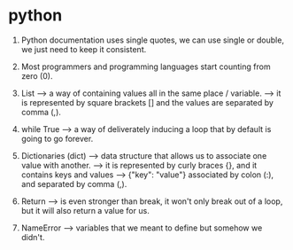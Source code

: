 # python

1. Python documentation uses single quotes, we can use single or double, we just need to keep it consistent.

2. Most programmers and programming languages start counting from zero (0).

3. List --> a way of containing values all in the same place / variable. 
        --> it is represented by square brackets [] and the values are separated by comma (,).

4. while True --> a way of deliverately inducing a loop that by default is going to go forever.

5. Dictionaries (dict) --> data structure that allows us to associate one value with another. 
                      --> it is represented by curly braces {}, and it contains keys and values
                      --> {"key": "value"} associated by colon (:), and separated by comma (,).

6. Return --> is even stronger than break, it won't only break out of a loop, but it will also return a value for us.

7. NameError --> variables that we meant to define but somehow we didn't.